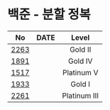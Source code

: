 # 백준 - 분할 정복

|    No    | DATE |    Level     |
| :------: | :--: | :----------: |
| [2263]() |      |   Gold II    |
| [1891]() |      |   Gold IV    |
| [1517]() |      |  Platinum V  |
| [1933]() |      |    Gold I    |
| [2261]() |      | Platinum III |
